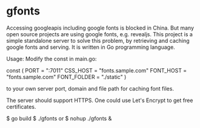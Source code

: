 # gfonts
Accessing googleapis including google fonts is blocked in China. But many open source projects are using google fonts, e.g. revealjs. This project is a simple standalone server to solve this problem, by retrieving and caching google fonts and serving. It is written in Go programming language.

Usage:
Modify the const in main.go:

const (
	PORT        = ":7011"
	CSS_HOST    = "fonts.sample.com"
	FONT_HOST   = "fonts.sample.com"
	FONT_FOLDER = "./static"
)

to your own server port, domain and file path for caching font files.

The server should support HTTPS. One could use Let's Encrypt to get free certificates.

$ go build
$ ./gfonts
or 
$ nohup ./gfonts &

